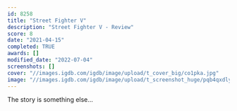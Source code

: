 ```yaml
---
id: 8258
title: "Street Fighter V"
description: "Street Fighter V - Review"
score: 8
date: "2021-04-15"
completed: TRUE
awards: []
modified_date: "2022-07-04"
screenshots: []
cover: "//images.igdb.com/igdb/image/upload/t_cover_big/co1pka.jpg"
image: "//images.igdb.com/igdb/image/upload/t_screenshot_huge/pqb4qxdlyick19j3kbes.jpg"
---
```

The story is something else...